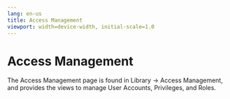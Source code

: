 ```yaml
---
lang: en-us
title: Access Management
viewport: width=device-width, initial-scale=1.0
---
```


# Access Management

The Access Management page is found in Library -> Access Management, and provides the views to manage User Accounts, Privileges, and Roles.